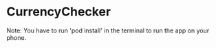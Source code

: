# CurrencyChecker

Note: You have to run 'pod install' in the terminal to run the app on your phone.
